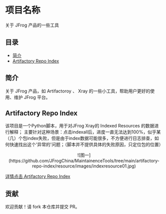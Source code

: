 # 项目名称

关于 JFrog 产品的一些工具

## 目录

- [简介](#简介)
- [Artifactory Repo Index](#artifactory-repo-index)

## 简介

关于 JFrog 产品，如 Artifactoroy 、 Xray 的一些小工具，帮助用户更好的使用、维护 JFrog 平台。


## Artifactory Repo Index
该项目是一个Python脚本，用于对JFrog Xray的 Indexed Resources 的数据进行解释；
主要针对这种场景：点击indexall后，进度一直无法达到100%，似乎某（几）个包index失败，但是由于index数据可能很多，不方便进行日志排查，如何快速找出这个'异常的'问题；（脚本并不提供具体的失败原因，只定位包的位置）
<div style="text-align: center;">
![图一](https://github.com/JFrogChina/MaintainenceTools/tree/main/artifactory-repo-index/resource/images/indexresource01.jpg)
</div>

[详情点击 Artifactory Repo Index](https://github.com/JFrogChina/MaintainenceTools/tree/main/artifactory-repo-index)

## 贡献

欢迎贡献！请 fork 本仓库并提交 PR。
